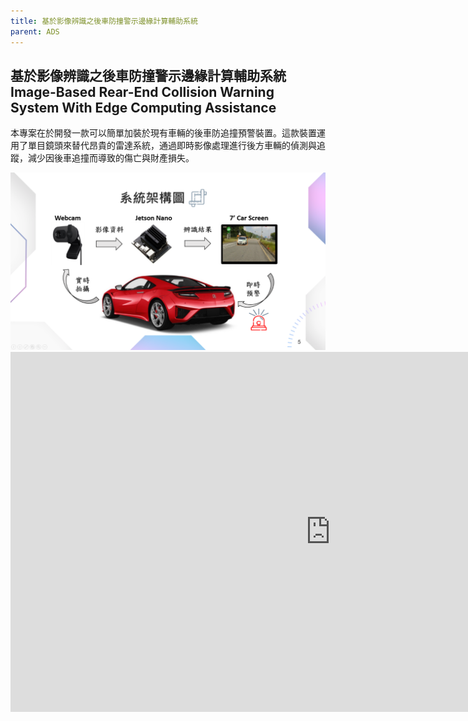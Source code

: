 ```yaml
---
title: 基於影像辨識之後車防撞警示邊緣計算輔助系統
parent: ADS
---
```


## 基於影像辨識之後車防撞警示邊緣計算輔助系統<br>Image-Based Rear-End Collision Warning System With Edge Computing Assistance
<div class="container">
  <div class="text">
    <p>本專案在於開發一款可以簡單加裝於現有車輛的後車防追撞預警裝置。這款裝置運用了單目鏡頭來替代昂貴的雷達系統，通過即時影像處理進行後方車輛的偵測與追蹤，減少因後車追撞而導致的傷亡與財產損失。</p>
    
  </div>
  <div class="image">
    <img src="../../images/Image-Based.png" alt="系統架構圖">
  </div>
</div>


<iframe width="1024" height="576" src="https://www.youtube.com/embed/Mpxi3kbZOAc" frameborder="0" allow="accelerometer; autoplay; clipboard-write; encrypted-media; gyroscope; picture-in-picture" allowfullscreen></iframe>
